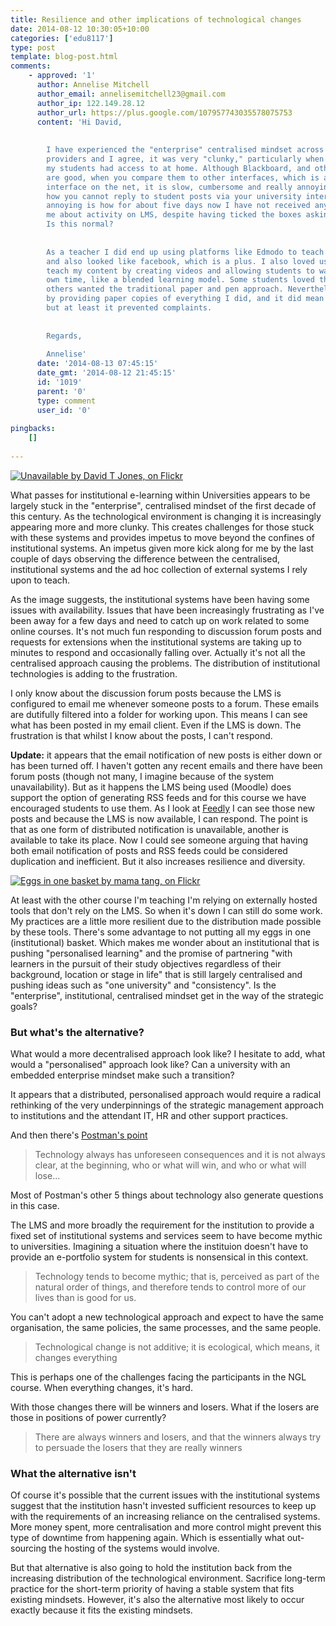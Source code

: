 ```yaml
---
title: Resilience and other implications of technological changes
date: 2014-08-12 10:30:05+10:00
categories: ['edu8117']
type: post
template: blog-post.html
comments:
    - approved: '1'
      author: Annelise Mitchell
      author_email: annelisemitchell23@gmail.com
      author_ip: 122.149.28.12
      author_url: https://plus.google.com/107957743035578075753
      content: 'Hi David,
    
    
        I have experienced the "enterprise" centralised mindset across a number of educational
        providers and I agree, it was very "clunky," particularly when compared with what
        my students had access to at home. Although Blackboard, and other similar platforms,
        are good, when you compare them to other interfaces, which is almost any modern
        interface on the net, it is slow, cumbersome and really annoying. You mentioned
        how you cannot reply to student posts via your university interface. What I find
        annoying is how for about five days now I have not received any emails notifying
        me about activity on LMS, despite having ticked the boxes asking to be sent notifications.
        Is this normal?
    
    
        As a teacher I did end up using platforms like Edmodo to teach as it was so user-friendly
        and also looked like facebook, which is a plus. I also loved using youtube to
        teach my content by creating videos and allowing students to watch them in their
        own time, like a blended learning model. Some students loved this approach but
        others wanted the traditional paper and pen approach. Nevertheless, I persisted
        by providing paper copies of everything I did, and it did mean a doubling up,
        but at least it prevented complaints.
    
    
        Regards,
    
        Annelise'
      date: '2014-08-13 07:45:15'
      date_gmt: '2014-08-12 21:45:15'
      id: '1019'
      parent: '0'
      type: comment
      user_id: '0'
    
pingbacks:
    []
    
---
```

[![Unavailable by David T Jones, on Flickr](https://farm4.static.flickr.com/3867/14704504949_e812261eed_m.jpg)](https://www.flickr.com/photos/david_jones/14704504949/)

What passes for institutional e-learning within Universities appears to be largely stuck in the "enterprise", centralised mindset of the first decade of this century. As the technological environment is changing it is increasingly appearing more and more clunky. This creates challenges for those stuck with these systems and provides impetus to move beyond the confines of institutional systems. An impetus given more kick along for me by the last couple of days observing the difference between the centralised, institutional systems and the ad hoc collection of external systems I rely upon to teach.

As the image suggests, the institutional systems have been having some issues with availability. Issues that have been increasingly frustrating as I've been away for a few days and need to catch up on work related to some online courses. It's not much fun responding to discussion forum posts and requests for extensions when the institutional systems are taking up to minutes to respond and occasionally falling over. Actually it's not all the centralised approach causing the problems. The distribution of institutional technologies is adding to the frustration.

I only know about the discussion forum posts because the LMS is configured to email me whenever someone posts to a forum. These emails are dutifully filtered into a folder for working upon. This means I can see what has been posted in my email client. Even if the LMS is down. The frustration is that whilst I know about the posts, I can't respond.

**Update:** it appears that the email notification of new posts is either down or has been turned off. I haven't gotten any recent emails and there have been forum posts (though not many, I imagine because of the system unavailability). But as it happens the LMS being used (Moodle) does support the option of generating RSS feeds and for this course we have encouraged students to use them. As I look at [Feedly](http://feedly.com/) I can see those new posts and because the LMS is now available, I can respond. The point is that as one form of distributed notification is unavailable, another is available to take its place. Now I could see someone arguing that having both email notification of posts and RSS feeds could be considered duplication and inefficient. But it also increases resilience and diversity.

[![Eggs in one basket by mama tang, on Flickr](https://farm4.static.flickr.com/3514/3192164932_ccb3f1ff0d_m.jpg)](https://www.flickr.com/photos/bquach/3192164932/)  


At least with the other course I'm teaching I'm relying on externally hosted tools that don't rely on the LMS. So when it's down I can still do some work. My practices are a little more resilient due to the distribution made possible by these tools. There's some advantage to not putting all my eggs in one (institutional) basket. Which makes me wonder about an institutional that is pushing "personalised learning" and the promise of partnering "with learners in the pursuit of their study objectives regardless of their background, location or stage in life" that is still largely centralised and pushing ideas such as "one university" and "consistency". Is the "enterprise", institutional, centralised mindset get in the way of the strategic goals?

### But what's the alternative?

What would a more decentralised approach look like? I hesitate to add, what would a "personalised" approach look like? Can a university with an embedded enterprise mindset make such a transition?

It appears that a distributed, personalised approach would require a radical rethinking of the very underpinnings of the strategic management approach to institutions and the attendant IT, HR and other support practices.

And then there's [Postman's point](https://www.cs.ucdavis.edu/~rogaway/classes/188/materials/postman.pdf)

> Technology always has unforeseen consequences and it is not always clear, at the beginning, who or what will win, and who or what will lose...

Most of Postman's other 5 things about technology also generate questions in this case.

The LMS and more broadly the requirement for the institution to provide a fixed set of institutional systems and services seem to have become mythic to universities. Imagining a situation where the instituion doesn't have to provide an e-portfolio system for students is nonsensical in this context.

> Technology tends to become mythic; that is, perceived as part of the natural order of things, and therefore tends to control more of our lives than is good for us.

You can't adopt a new technological approach and expect to have the same organisation, the same policies, the same processes, and the same people.

> Technological change is not additive; it is ecological, which means, it changes everything

This is perhaps one of the challenges facing the participants in the NGL course. When everything changes, it's hard.

With those changes there will be winners and losers. What if the losers are those in positions of power currently?

> There are always winners and losers, and that the winners always try to persuade the losers that they are really winners

### What the alternative isn't

Of course it's possible that the current issues with the institutional systems suggest that the institution hasn't invested sufficient resources to keep up with the requirements of an increasing reliance on the centralised systems. More money spent, more centralisation and more control might prevent this type of downtime from happening again. Which is essentially what out-sourcing the hosting of the systems would involve.

But that alternative is also going to hold the institution back from the increasing distribution of the technological environment. Sacrifice long-term practice for the short-term priority of having a stable system that fits existing mindsets. However, it's also the alternative most likely to occur exactly because it fits the existing mindsets.